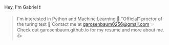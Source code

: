 Hey, I'm Gabriel ❗ 
> I'm interested in Python and Machine Learning 🐍
> "Official" proctor of the turing test 📝
> Contact me at garosenbaum0256@gmail.com ✨
> Check out garosenbaum.github.io for my resume and more about me. 👍

